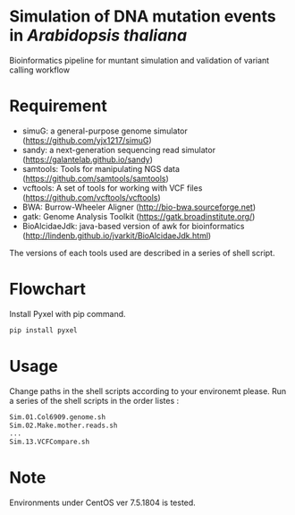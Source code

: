 # Simulation of DNA mutation events in <i>Arabidopsis thaliana</i>
Bioinformatics pipeline for muntant simulation and validation of variant calling workflow
 


# Requirement

* simuG: a general-purpose genome simulator (https://github.com/yjx1217/simuG)
* sandy: a next-generation sequencing read simulator (https://galantelab.github.io/sandy)
* samtools: Tools for manipulating NGS data (https://github.com/samtools/samtools)
* vcftools: A set of tools for working with VCF files (https://github.com/vcftools/vcftools)
* BWA: Burrow-Wheeler Aligner (http://bio-bwa.sourceforge.net) 
* gatk: Genome Analysis Toolkit (https://gatk.broadinstitute.org/)
* BioAlcidaeJdk: java-based version of awk for bioinformatics (http://lindenb.github.io/jvarkit/BioAlcidaeJdk.html)


The versions of each tools used are described in a series of shell script.



# Flowchart
 
Install Pyxel with pip command.
 
```bash
pip install pyxel
```



# Usage
Change paths in the shell scripts according to your environemt please. 
Run a series of the shell scripts in the order listes :
 
```bash
Sim.01.Col6909.genome.sh
Sim.02.Make.mother.reads.sh
...
Sim.13.VCFCompare.sh
```



# Note
 
Environments under CentOS ver 7.5.1804 is tested.
